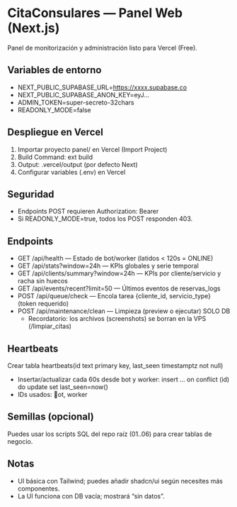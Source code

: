 # CitaConsulares — Panel Web (Next.js)

Panel de monitorización y administración listo para Vercel (Free).

## Variables de entorno

- NEXT_PUBLIC_SUPABASE_URL=https://xxxx.supabase.co
- NEXT_PUBLIC_SUPABASE_ANON_KEY=eyJ...
- ADMIN_TOKEN=super-secreto-32chars
- READONLY_MODE=false

## Despliegue en Vercel

1) Importar proyecto panel/ en Vercel (Import Project)
2) Build Command: 
ext build
3) Output: .vercel/output (por defecto Next)
4) Configurar variables (.env) en Vercel

## Seguridad

- Endpoints POST requieren Authorization: Bearer 
- Si READONLY_MODE=true, todos los POST responden 403.

## Endpoints

- GET /api/health — Estado de bot/worker (latidos < 120s = ONLINE)
- GET /api/stats?window=24h — KPIs globales y serie temporal
- GET /api/clients/summary?window=24h — KPIs por cliente/servicio y racha sin huecos
- GET /api/events/recent?limit=50 — Últimos eventos de reservas_logs
- POST /api/queue/check — Encola tarea {cliente_id, servicio_type} (token requerido)
- POST /api/maintenance/clean — Limpieza (preview o ejecutar) SOLO DB
  - Recordatorio: los archivos (screenshots) se borran en la VPS (/limpiar_citas)

## Heartbeats

Crear tabla heartbeats(id text primary key, last_seen timestamptz not null)
- Insertar/actualizar cada 60s desde bot y worker: insert ... on conflict (id) do update set last_seen=now()
- IDs usados: ot, worker

## Semillas (opcional)

Puedes usar los scripts SQL del repo raíz (01..06) para crear tablas de negocio.

## Notas

- UI básica con Tailwind; puedes añadir shadcn/ui según necesites más componentes.
- La UI funciona con DB vacía; mostrará “sin datos”.
